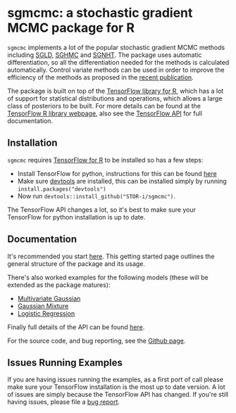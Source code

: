 # sgmcmc: a stochastic gradient MCMC package for R

`sgmcmc` implements a lot of the popular stochastic gradient MCMC methods including [SGLD](http://people.ee.duke.edu/~lcarin/398_icmlpaper.pdf), [SGHMC](https://arxiv.org/pdf/1402.4102v2.pdf) and [SGNHT](http://papers.nips.cc/paper/5592-bayesian-sampling-using-stochastic-gradient-thermostats.pdf). The package uses automatic differentiation, so all the differentiation needed for the methods is calculated automatically. Control variate methods can be used in order to improve the efficiency of the methods as proposed in the [recent publication](https://github.com/jbaker92/stochasticGradientMCMC).

The package is built on top of the [TensorFlow library for R](https://tensorflow.rstudio.com/), which has a lot of support for statistical distributions and operations, which allows a large class of posteriors to be built. For more details can be found at the [TensorFlow R library webpage](https://tensorflow.rstudio.com/), also see the [TensorFlow API](https://www.tensorflow.org/api_docs/) for full documentation.

## Installation

`sgmcmc` requires [TensorFlow for R](https://cran.r-project.org/web/packages/devtools/index.html) to be installed so has a few steps:
- Install TensorFlow for python, instructions for this can be found [here](https://www.tensorflow.org/install/)
- Make sure [devtools](https://cran.r-project.org/web/packages/devtools/index.html) are installed, this can be installed simply by running `install.packages("devtools")` 
- Now run `devtools::install_github("STOR-i/sgmcmc")`.

The TensorFlow API changes a lot, so it's best to make sure your TensorFlow for python installation is up to date.

## Documentation

It's recommended you start [here](https://stor-i.github.io/sgmcmc///articles/sgmcmc.html). This getting started page outlines the general structure of the package and its usage.

There's also worked examples for the following models (these will be extended as the package matures):
 - [Multivariate Gaussian](https://stor-i.github.io/sgmcmc///articles/mvGauss.html)
 - [Gaussian Mixture](https://stor-i.github.io/sgmcmc///articles/gaussMixture.html)
 - [Logistic Regression](https://stor-i.github.io/sgmcmc///articles/logisticRegression.html)

Finally full details of the API can be found [here](https://stor-i.github.io/sgmcmc///reference/index.html).

For the source code, and bug reporting, see the [Github page](https://github.com/STOR-i/sgmcmc).

## Issues Running Examples

If you are having issues running the examples, as a first port of call please make sure your TensorFlow installation is the most up to date version. A lot of issues are simply because the TensorFlow API has changed. If you're still having issues, please file a [bug report](https://github.com/STOR-i/sgmcmc/issues).
